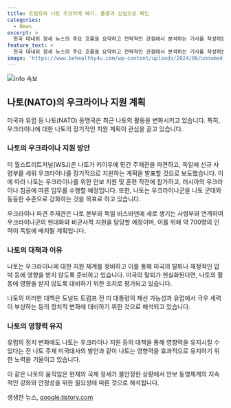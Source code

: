 ```yaml
---
title: 트럼프와 나토 우크라에 쐐기. 돌풍과 신설으로 확인
categories:
  - News
excerpt: >
  한국 대내외 정세 뉴스의 주요 흐름을 요약하고 전략적인 관점에서 분석하는 기사를 작성하는 기자입니다. 요약문에 들어갈 문단은 다음과 같습니다.  나토가 미 대통령 선거와 유럽 극우 세력 부상으로 인한 불안한 정세 속에서 우크라이나에 대한 군사적 지원을 강화하기 위한 긴급 조치를 취하고 있다. 이는 나토의 존립 기반을 흔들리게 할 수 있는 상황에 대비하기 위한 것으로 해석된다. 미국과 유럽의 정치적 변화에도 나토는 영향력을 유지하고자 우크라이나를 향한 대책을 통해 선제적으로 대응하고 있다.
feature_text: >
  한국 대내외 정세 뉴스의 주요 흐름을 요약하고 전략적인 관점에서 분석하는 기사를 작성하는 기자입니다. 요약문에 들어갈 문단은 다음과 같습니다.  나토가 미 대통령 선거와 유럽 극우 세력 부상으로 인한 불안한 정세 속에서 우크라이나에 대한 군사적 지원을 강화하기 위한 긴급 조치를 취하고 있다. 이는 나토의 존립 기반을 흔들리게 할 수 있는 상황에 대비하기 위한 것으로 해석된다. 미국과 유럽의 정치적 변화에도 나토는 영향력을 유지하고자 우크라이나를 향한 대책을 통해 선제적으로 대응하고 있다.
image: 'https://www.behealthy4u.com/wp-content/uploads/2024/06/unnamed-file.png'
---
```


<p><img src="https://www.behealthy4u.com/wp-content/uploads/2024/06/unnamed-file.png" alt="info 속보" /></p>

<h2 data-ke-size="size26">나토(NATO)의 우크라이나 지원 계획</h2>

<p data-ke-size="size16">미국과 유럽 등 나토(NATO) 동맹국은 최근 나토의 활동을 변화시키고 있습니다. 특히, 우크라이나에 대한 나토의 장기적인 지원 계획이 관심을 끌고 있습니다.</p>

<h3>나토의 우크라이나 지원 방안</h3>

<p data-ke-size="size16">미 월스트리트저널(WSJ)은 나토가 키이우에 민간 주재관을 파견하고, 독일에 신규 사령부를 세워 우크라이나를 장기적으로 지원하는 계획을 발표할 것으로 보도했습니다. 이에 따라 나토는 우크라이나를 위한 안보 지원 및 훈련 작전에 참가하고, 러시아의 우크라이나 침공에 따른 임무를 수행할 예정입니다. 또한, 나토는 우크라이나군을 나토 군대와 동등한 수준으로 강화하는 것을 목표로 하고 있습니다.</p>

<p data-ke-size="size16">우크라이나 파견 주재관은 나토 본부와 독일 비스바덴에 새로 생기는 사령부와 연계하여 우크라이나군의 현대화와 비군사적 지원을 담당할 예정이며, 이를 위해 약 700명의 인력이 독일에 배치될 계획입니다.</p>

<h3>나토의 대책과 이유</h3>

<p data-ke-size="size16">나토는 우크라이나에 대한 지원 체계를 정비하고 이를 통해 미국의 탈퇴나 재정적인 압박 등에 영향을 받지 않도록 준비하고 있습니다. 미국의 탈퇴가 현실화된다면, 나토의 활동에 영향을 받지 않도록 대비하기 위한 조치로 평가되고 있습니다.</p>

<p data-ke-size="size16">나토의 이러한 대책은 도널드 트럼프 전 미 대통령의 재선 가능성과 유럽에서 극우 세력이 부상하는 등의 정치적 변화에 대비하기 위한 것으로 해석되고 있습니다.</p>

<h3>나토의 영향력 유지</h3>

<p data-ke-size="size16">유럽의 정치 변화에도 나토는 우크라이나 지원 등의 대책을 통해 영향력을 유지시킬 수 있다는 전 나토 주재 미국대사의 발언과 같이 나토는 영향력을 효과적으로 유지하기 위한 노력을 기울이고 있습니다.</p>

<p data-ke-size="size16">이 같은 나토의 움직임은 현재의 국제 정세가 불안정한 상황에서 안보 동맹체계의 지속적인 강화와 안정성을 위한 필요성에 따른 것으로 해석됩니다.</p>
생생한 뉴스, <a href="https://qoogle.tistory.com" rel="dofollow">qoogle.tistory.com</a>


